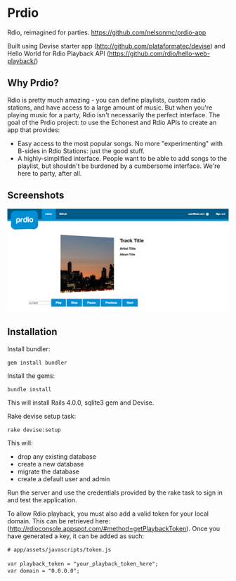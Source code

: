 # Prdio

Rdio, reimagined for parties. https://github.com/nelsonmc/prdio-app

Built using Devise starter app (http://github.com/plataformatec/devise) and Hello World for Rdio Playback API (https://github.com/rdio/hello-web-playback/)

## Why Prdio?

Rdio is pretty much amazing - you can define playlists, custom radio stations, and have access to a large amount of music. But when you're playing music for a party, Rdio isn't necessarily the perfect interface. The goal of the Prdio project: to use the Echonest and Rdio APIs to create an app that provides:

* Easy access to the most popular songs. No more "experimenting" with B-sides in Rdio Stations: just the good stuff.
* A highly-simplified interface. People want to be able to add songs to the playlist, but shouldn't be burdened by a cumbersome interface. We're here to party, after all.

## Screenshots

![Screenshot](screenshot-1.png)

## Installation

Install bundler:

```
gem install bundler
```

Install the gems:

```
bundle install
```

This will install Rails 4.0.0, sqlite3 gem and Devise.

Rake devise setup task:

```
rake devise:setup
```

This will:

* drop any existing database
* create a new database
* migrate the database
* create a default user and admin

Run the server and use the credentials provided by the rake task to sign in and test the application.

To allow Rdio playback, you must also add a valid token for your local domain. This can be retrieved here: (http://rdioconsole.appspot.com/#method=getPlaybackToken). Once you have generated a key, it can be added as such:

```
# app/assets/javascripts/token.js

var playback_token = "your_playback_token_here";
var domain = "0.0.0.0";
```
